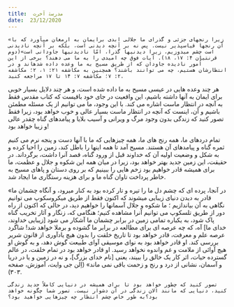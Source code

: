 ```yaml
---
title:  مدرسۀ آخرت
date:  23/12/2020
---
```


`«زیرا رنجهای جزئی و گذرای ما جلالی ابدی برایمان به ارمغان میآورد که با آن رنجها قیاسپذیر نیست. پس نه بر آنچه دیدنی است، بلکه بر آنچه نادیدنی است چشم میدوزیم، زیرا دیدنیها گذرا، امّا نادیدنیها جاودانی است»(دوم قرنتیان ۴: ۱۷، ۱۸). آیات فوق چه امیدی را به ما می دهند؟ برخی از این اُمور نادیده جاودان که از طریق مسیح به ما وعده داده شدهاند و در انتظارشان هستیم، چه می توانند باشند؟ همچنین به مکاشفه ۲۱: ۱، ۲؛ مکاشفه ۲: ۷؛ مکاشفه ۷: ۱۴ تا ۱۷ مراجعه کنید.`

هر چند وعده هایی در عیسی مسیح به ما داده شده است، و هر چند دلایل بسیار خوبی برای ایمان به آنها داشته باشیم، این واقعیت در جای خود باقیست که کتاب مقدس فقط به آنچه در انتظار ماست اشاره می کند. با این وجود، ما می توانیم از یک مسئله مطمئن باشیم و آن، اینست که آنچه در انتظار ماست بسیار عالی و خوب خواهد بود، زیرا فقط تصور کنید که زندگی بدون وجود مرگ و ویرانی و آسیب بلایا و پیامدهای گناه چقدر عالی و زیبا خواهد بود!

تمام دردهای ما، همه رنج های ما، همه چیزهایی که ما با آنها دست و پنجه نرم می کنیم ثمره گناه و پیامدهای آن هستند. مسیح آمد تا همه اینها را باطل کند، زمین را احیا کرده و به شکل و وضعیت اولیه آن که خداوند قبل از ورود گناه، قصد آنرا داشت، برگرداند. در حقیقت، این زمین جدید بهتر خواهد بود، زیرا در میان همه این شکوه و جلال و عظمت، ما برای همیشه قادر خواهیم بود زخم هایی را ببینیم که بر روی دستان و پاهای مسیح به خاطر پرداخت تاوان گناه ما و برای هزینه رستگاری ما ایجاد شد.

«در آنجا، پرده ای که چشم دل ما را تیره و تار کرده بود به کنار میرود، و آنگاه چشمان ما قادر به دیدن دنیای زیبایی میشوند که اکنون فقط از طریق میکروسکوپ می توانیم نگاهی به آن بیاندازیم ؛ ما شکوه و جلال آسمانها را خواهیم دید، در حالی که اکنون از راه دور از طریق تلسکوپ می توانیم آنرا مشاهده کنیم؛ هنگامی که، زنگار و آثار تخریب گناه پاک شود، به یکباره تمامی زمین در برابر چشمان ما آشکار می شود [زیبایی خداوند، خدای ما] آه، که چه عرصه ای برای مطالعه در برابر ما گشوده و برملا خواهد شد! شاگرد عرصه علم و معرفت، قادر خواهد بود تا تاریخ خلقت را بدون هیچ یادآوری از قانون شریر بررسی کند. او قادر خواهد بود به نوای موسیقی آوای طبیعت گوش دهد، و به گوش او هیچ آوائی از ملامت و غم واندوه نخواهد رسید. او قادر خواهد بود در تمام خلقت، در عالم گسترده حیات، اثر کار یک خالق را ببیند، یعنی [نام خدای بزرگ]، و نه در زمین و یا در دریا و آسمان، نشانی از درد و رنج و زحمت باقی نمی ماند» (اِلن جی وایت، آموزش، صفحه ۳۰۳).

`تصور کنید که چطور خواهد بود تا برای همیشه در دنیایی کاملاً جدید زندگی کنید، دنیایی که مانند الان زندگی در آن دشوار نیست. تصور شما چگونه خواهد بود؟به طور خاص چشم انتظار چه چیزهایی خواهید بود؟`